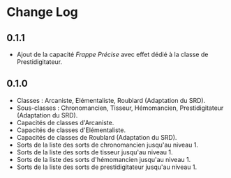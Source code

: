 # Change Log

## 0.1.1
- Ajout de la capacité *Frappe Précise* avec effet dédié à la classe de Prestidigitateur.

## 0.1.0
- Classes : Arcaniste, Elémentaliste, Roublard (Adaptation du SRD).
- Sous-classes : Chronomancien, Tisseur, Hémomancien, Prestidigitateur (Adaptation du SRD).
- Capacités de classes d'Arcaniste.
- Capacités de classes d'Elémentaliste.
- Capacités de classes de Roublard (Adaptation du SRD).
- Sorts de la liste des sorts de chronomancien jusqu'au niveau 1.
- Sorts de la liste des sorts de tisseur jusqu'au niveau 1.
- Sorts de la liste des sorts d'hémomancien jusqu'au niveau 1.
- Sorts de la liste des sorts de prestidigitateur jusqu'au niveau 1.